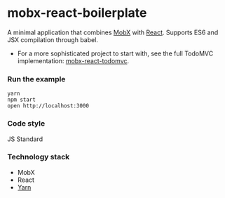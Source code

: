 mobx-react-boilerplate
=====================

A minimal application that combines [MobX](https://mobxjs.github.io/mobx) with [React](https://facebook.github.io/react).
Supports ES6 and JSX compilation through babel.

* For a more sophisticated project to start with, see the full TodoMVC implementation: [mobx-react-todomvc](https://github.com/mobxjs/mobx-react-todomvc).

### Run the example

```
yarn
npm start
open http://localhost:3000
```
### Code style

JS Standard

### Technology stack

* MobX
* React
* [Yarn](https://code.facebook.com/posts/1840075619545360)
